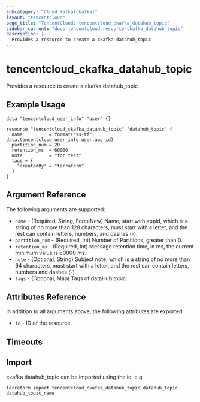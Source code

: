 ```yaml
---
subcategory: "Cloud Kafka(ckafka)"
layout: "tencentcloud"
page_title: "TencentCloud: tencentcloud_ckafka_datahub_topic"
sidebar_current: "docs-tencentcloud-resource-ckafka_datahub_topic"
description: |-
  Provides a resource to create a ckafka datahub_topic
---
```


# tencentcloud_ckafka_datahub_topic

Provides a resource to create a ckafka datahub_topic

## Example Usage

```hcl
data "tencentcloud_user_info" "user" {}

resource "tencentcloud_ckafka_datahub_topic" "datahub_topic" {
  name          = format("%s-tf", data.tencentcloud_user_info.user.app_id)
  partition_num = 20
  retention_ms  = 60000
  note          = "for test"
  tags = {
    "createdBy" = "terraform"
  }
}
```

## Argument Reference

The following arguments are supported:

* `name` - (Required, String, ForceNew) Name, start with appid, which is a string of no more than 128 characters, must start with a letter, and the rest can contain letters, numbers, and dashes (-).
* `partition_num` - (Required, Int) Number of Partitions, greater than 0.
* `retention_ms` - (Required, Int) Message retention time, in ms, the current minimum value is 60000 ms.
* `note` - (Optional, String) Subject note, which is a string of no more than 64 characters, must start with a letter, and the rest can contain letters, numbers and dashes (-).
* `tags` - (Optional, Map) Tags of dataHub topic.

## Attributes Reference

In addition to all arguments above, the following attributes are exported:

* `id` - ID of the resource.



## Timeouts

<no value>


## Import

ckafka datahub_topic can be imported using the id, e.g.

```
terraform import tencentcloud_ckafka_datahub_topic.datahub_topic datahub_topic_name
```

